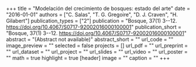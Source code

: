 +++
title = "Modelación del crecimiento de bosques: estado del arte"
date = "2016-01-01"
authors = ["C. Salas", "T. G. Gregoire", "D. J. Craven", "H. Gilabert"]
publication_types = ["2"]
publication = "Bosque, 37(1)  3--12. https://doi.org/10.4067/S0717-92002016000100001"
publication_short = "Bosque, 37(1)  3--12. https://doi.org/10.4067/S0717-92002016000100001"
abstract = "(Abstract not available)"
abstract_short = ""
url_code = ""
image_preview = ""
selected = false
projects = []
url_pdf = ""
url_preprint = ""
url_dataset = ""
url_project = ""
url_slides = ""
url_video = ""
url_poster = ""
math = true
highlight = true
[header]
image = ""
caption = ""
+++
